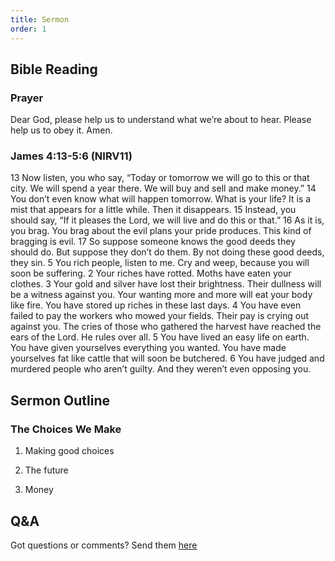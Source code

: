 ```yaml
---
title: Sermon 
order: 1
---
```


## Bible Reading


### Prayer

Dear God, please help us to understand what we’re about to hear. Please help us to obey it. Amen.

### James 4:13-5:6 (NIRV11)

13 Now listen, you who say, “Today or tomorrow we will go to this or that city. We will spend a year there. We will buy and sell and make money.” 14 You don’t even know what will happen tomorrow. What is your life? It is a mist that appears for a little while. Then it disappears. 15 Instead, you should say, “If it pleases the Lord, we will live and do this or that.” 16 As it is, you brag. You brag about the evil plans your pride produces. This kind of bragging is evil. 17 So suppose someone knows the good deeds they should do. But suppose they don’t do them. By not doing these good deeds, they sin.
5 You rich people, listen to me. Cry and weep, because you will soon be suffering. 2 Your riches have rotted. Moths have eaten your clothes. 3 Your gold and silver have lost their brightness. Their dullness will be a witness against you. Your wanting more and more will eat your body like fire. You have stored up riches in these last days. 4 You have even failed to pay the workers who mowed your fields. Their pay is crying out against you. The cries of those who gathered the harvest have reached the ears of the Lord. He rules over all. 5 You have lived an easy life on earth. You have given yourselves everything you wanted. You have made yourselves fat like cattle that will soon be butchered. 6 You have judged and murdered people who aren’t guilty. And they weren’t even opposing you.



## Sermon Outline

### The Choices We Make

1. Making good choices 

2. The future

3. Money

## Q&A

Got questions or comments? Send them [here](https://tinyurl.com/SGHACQuestionsAnswers)